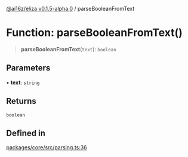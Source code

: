 [@ai16z/eliza v0.1.5-alpha.0](../index.md) / parseBooleanFromText

# Function: parseBooleanFromText()

> **parseBooleanFromText**(`text`): `boolean`

## Parameters

• **text**: `string`

## Returns

`boolean`

## Defined in

[packages/core/src/parsing.ts:36](https://github.com/meliksahgurtemel/eliza/blob/main/packages/core/src/parsing.ts#L36)
